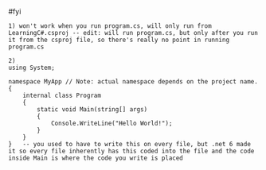 #fyi 

    1) won't work when you run program.cs, will only run from LearningC#.csproj -- edit: will run program.cs, but only after you run it from the csproj file, so there's really no point in running program.cs

    2)
    using System;

    namespace MyApp // Note: actual namespace depends on the project name.
    {
        internal class Program
        {
            static void Main(string[] args)
            {
                Console.WriteLine("Hello World!");
            }
        }
    }   -- you used to have to write this on every file, but .net 6 made it so every file inherently has this coded into the file and the code inside Main is where the code you write is placed

